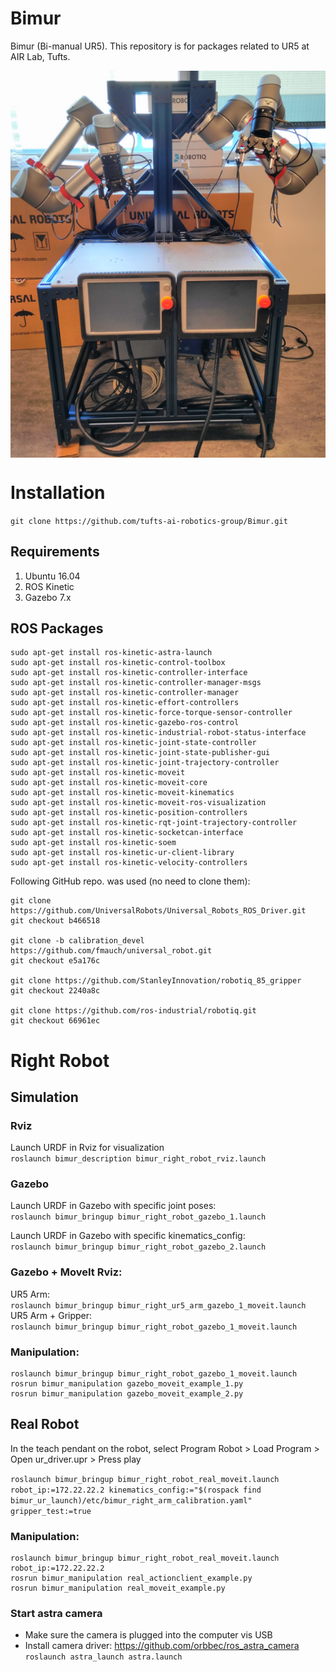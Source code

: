 # Bimur
Bimur (Bi-manual UR5). This repository is for packages related to UR5 at AIR Lab, Tufts.

<img src="pics/Bimur.png" align="middle">

# Installation

`git clone https://github.com/tufts-ai-robotics-group/Bimur.git`

## Requirements

1. Ubuntu 16.04
2. ROS Kinetic
3. Gazebo 7.x

## ROS Packages

```
sudo apt-get install ros-kinetic-astra-launch
sudo apt-get install ros-kinetic-control-toolbox
sudo apt-get install ros-kinetic-controller-interface
sudo apt-get install ros-kinetic-controller-manager-msgs
sudo apt-get install ros-kinetic-controller-manager
sudo apt-get install ros-kinetic-effort-controllers
sudo apt-get install ros-kinetic-force-torque-sensor-controller
sudo apt-get install ros-kinetic-gazebo-ros-control
sudo apt-get install ros-kinetic-industrial-robot-status-interface
sudo apt-get install ros-kinetic-joint-state-controller
sudo apt-get install ros-kinetic-joint-state-publisher-gui
sudo apt-get install ros-kinetic-joint-trajectory-controller
sudo apt-get install ros-kinetic-moveit
sudo apt-get install ros-kinetic-moveit-core
sudo apt-get install ros-kinetic-moveit-kinematics
sudo apt-get install ros-kinetic-moveit-ros-visualization
sudo apt-get install ros-kinetic-position-controllers
sudo apt-get install ros-kinetic-rqt-joint-trajectory-controller
sudo apt-get install ros-kinetic-socketcan-interface
sudo apt-get install ros-kinetic-soem
sudo apt-get install ros-kinetic-ur-client-library
sudo apt-get install ros-kinetic-velocity-controllers

```

Following GitHub repo. was used (no need to clone them):
```
git clone https://github.com/UniversalRobots/Universal_Robots_ROS_Driver.git
git checkout b466518

git clone -b calibration_devel https://github.com/fmauch/universal_robot.git
git checkout e5a176c

git clone https://github.com/StanleyInnovation/robotiq_85_gripper
git checkout 2240a8c

git clone https://github.com/ros-industrial/robotiq.git
git checkout 66961ec
```

# Right Robot

## Simulation

### Rviz
Launch URDF in Rviz for visualization <br>
`roslaunch bimur_description bimur_right_robot_rviz.launch`

### Gazebo
Launch URDF in Gazebo with specific joint poses: <br>
`roslaunch bimur_bringup bimur_right_robot_gazebo_1.launch`

Launch URDF in Gazebo with specific kinematics_config: <br>
`roslaunch bimur_bringup bimur_right_robot_gazebo_2.launch`

### Gazebo + MoveIt Rviz:
UR5 Arm: <br>
`roslaunch bimur_bringup bimur_right_ur5_arm_gazebo_1_moveit.launch` <br>
UR5 Arm + Gripper: <br>
`roslaunch bimur_bringup bimur_right_robot_gazebo_1_moveit.launch`

### Manipulation:
```
roslaunch bimur_bringup bimur_right_robot_gazebo_1_moveit.launch
rosrun bimur_manipulation gazebo_moveit_example_1.py
rosrun bimur_manipulation gazebo_moveit_example_2.py
```

## Real Robot

In the teach pendant on the robot, select Program Robot > Load Program > Open ur_driver.upr > Press play <br>

`roslaunch bimur_bringup bimur_right_robot_real_moveit.launch robot_ip:=172.22.22.2 kinematics_config:="$(rospack find bimur_ur_launch)/etc/bimur_right_arm_calibration.yaml" gripper_test:=true`

### Manipulation:
```
roslaunch bimur_bringup bimur_right_robot_real_moveit.launch robot_ip:=172.22.22.2
rosrun bimur_manipulation real_actionclient_example.py
rosrun bimur_manipulation real_moveit_example.py
```

### Start astra camera
- Make sure the camera is plugged into the computer vis USB <br>
- Install camera driver: https://github.com/orbbec/ros_astra_camera <br>
`roslaunch astra_launch astra.launch`
